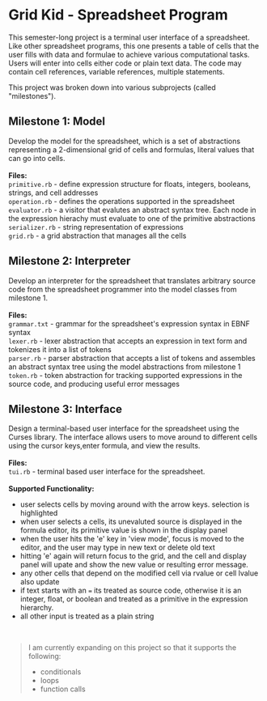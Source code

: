 # Grid Kid - Spreadsheet Program
This semester-long project is a terminal user interface of a spreadsheet. Like other spreadsheet programs, this one presents a table of cells that the user fills with data and formulae to achieve various computational tasks. Users will enter into cells either code or plain text data. The code may contain cell references, variable references, multiple statements.

This project was broken down into various subprojects (called "milestones").

## Milestone 1: Model ##
Develop the model for the spreadsheet, which is a set of abstractions representing a 2-dimensional grid of cells and formulas, literal values that can go into cells.
<br><br>
**Files:** <br>
``` primitive.rb ``` - define expression structure for floats, integers, booleans, strings, and cell addresses <br>
``` operation.rb ``` - defines the operations supported in the spreadsheet <br>
``` evaluator.rb ``` - a visitor that evalutes an abstract syntax tree. Each node in the expression hierachy must evaluate to one of the primitive abstractions <br>
``` serializer.rb ``` - string representation of expressions <br>
``` grid.rb ``` - a grid abstraction that manages all the cells <br>

## Milestone 2: Interpreter ##
Develop an interpreter for the spreadsheet that translates arbitrary source code from the spreadsheet programmer into the model classes from milestone 1.
<br><br>
**Files:** <br>
``` grammar.txt ``` - grammar for the spreadsheet's expression syntax in EBNF syntax <br>
``` lexer.rb ``` - lexer abstraction that accepts an expression in text form and tokenizes it into a list of tokens <br>
``` parser.rb ``` - parser abstraction that accepts a list of tokens and assembles an abstract syntax tree using the model abstractions from milestone 1<br>
``` token.rb ``` - token abstraction for tracking supported expressions in the source code, and producing useful error messages <br>

## Milestone 3: Interface ##
Design a terminal-based user interface for the spreadsheet using the Curses library. The interface allows users to move around to different cells using the cursor keys,enter formula, and view the results.
<br><br>
**Files:** <br>
``` tui.rb ``` - terminal based user interface for the spreadsheet.
<br>
<br>
**Supported Functionality:**
- user selects cells by moving around with the arrow keys. selection is highlighted<br>
- when user selects a cells, its unevaluted source is displayed in the formula editor, its primitive value is shown in the display panel<br>
- when the user hits the 'e' key in 'view mode', focus is moved to the editor, and the user may type in new text or delete old text <br>
- hitting 'e' again will return focus to the grid, and the cell and display panel will upate and show the new value or resulting error message.<br>
- any other cells that depend on the modified cell via rvalue or cell lvalue also update<br>
- if text starts with an ```=``` its treated as source code, otherwise it is an integer, float, or boolean and treated as a primitive in the expression hierarchy.<br>
- all other input is treated as a plain string<br>
<br>

> I am currently expanding on this project so that it supports the following:
> - conditionals
> - loops
> - function calls
